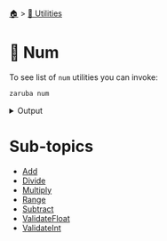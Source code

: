 <!--startTocHeader-->
[🏠](../../README.md) > [🔧 Utilities](../README.md)
# 🔢 Num
<!--endTocHeader-->

To see list of `num` utilities you can invoke:

<!--startCode-->
```bash
zaruba num
```
 
<details>
<summary>Output</summary>
 
```````
Number manipulation utilities

Usage:
  zaruba num [command]

Available Commands:
  add           Add numbers
  divide        divide numbers
  multiply      multiply numbers
  random        Print a single random number
  range         Print numbers sequentially
  subtract      Subtract numbers
  validateFloat Check whether value is valid float or not
  validateInt   Check whether value is valid int or not

Flags:
  -h, --help   help for num

Use "zaruba num [command] --help" for more information about a command.
```````
</details>
<!--endCode-->

<!--startTocSubtopic-->
# Sub-topics
* [Add](add.md)
* [Divide](divide.md)
* [Multiply](multiply.md)
* [Range](range.md)
* [Subtract](subtract.md)
* [ValidateFloat](validatefloat.md)
* [ValidateInt](validateint.md)
<!--endTocSubtopic-->